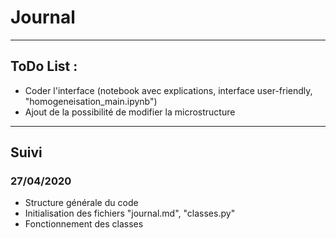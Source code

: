 # Journal
----
## ToDo List :
- Coder l'interface (notebook avec explications, interface user-friendly, "homogeneisation_main.ipynb")
- Ajout de la possibilité de modifier la microstructure
---
## Suivi
### 27/04/2020
- Structure générale du code
- Initialisation des fichiers "journal.md", "classes.py"
- Fonctionnement des classes